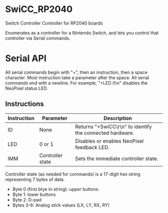 # SwiCC_RP2040
Switch Controller Controller for RP2040 boards

Enumerates as a controller for a Nintendo Switch, and lets you control that controller via Serial commands.

# Serial API
All serial commands begin with "+", then an instruction, then a space character.  Most instruction take a parameter after the space.  All serial commands end with a newline.  For example, "+LED 0\n" disables the NeoPixel status LED.

## Instructions

| Instruction | Parameter | Description |
|--|--|--|
| ID | None | Returns "+SwiCC\r\n" to identify the connected hardware. |
| LED | 0 or 1 | Disables or enables NeoPixel feedback LED. |
| IMM | Controller state | Sets the immediate controller state. |

Controller state (as needed for commands) is a 17-digit hex string representing 7 bytes of data.
- Byte 0 (first btye in string): upper buttons.
- Byte 1: lower buttons
- Byte 2: D-pad
- Bytes 3-6: Analog stick values (LX, LY, RX, RY)
